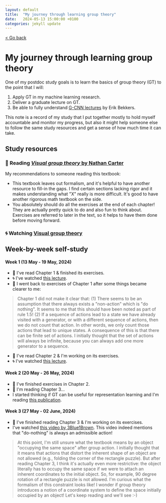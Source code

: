 ```yaml
---
layout: default
title:  "My journey through learning group theory"
date:   2024-05-13 15:00:00 +0100
categories: jekyll update
---
```


<p>
   <a href="/kamilazdybal.github.io/#blog">
      < Go back
  </a>
</p>

# My journey through learning group theory

One of my postdoc study goals is to learn the basics of group theory (GT) to the point that I will:

1. Apply GT in my machine learning research.
2. Deliver a graduate lecture on GT.
3. Be able to fully understand [G-CNN lectures](https://www.youtube.com/playlist?list=PL8FnQMH2k7jzPrxqdYufoiYVHim8PyZWd) by Erik Bekkers.

This note is a record of my study that I put together mostly to hold myself accountable and monitor my progress, 
but also it might help someone else to follow the same study resources and get a sense of how much time it can take.

## Study resources

### 📕 Reading [*Visual group theory* by Nathan Carter](https://github.com/liwei766/visual-group-theory/blob/master/visual%20group%20theory.pdf)

My recommendations to someone reading this textbook:

- This textbook leaves out formalism, and it's helpful to have another resource to fill-in the gaps. I find certain sections lacking rigor and it makes understanding what "X" really is more difficult. It's good to have another rigorous math textbook on the side.
- You absolutely should do all the exercises at the end of each chapter! They are actually pretty quick to do and also fun to think about. Exercises are referred to later in the text, so it helps to have them done before moving forward.

### 🌀 Watching [Visual group theory](https://www.youtube.com/playlist?list=PLwV-9DG53NDxU337smpTwm6sef4x-SCLv)

## Week-by-week self-study

#### Week 1 (13 May - 19 May, 2024)

- 📕 I've read Chapter 1 & finished its exercises.
- 🌀 I've watched [this lecture](https://youtu.be/UwTQdOop-nU).
- 📕 I went back to exercises of Chapter 1 after some things became clearer to me:

> Chapter 1 did not make it clear that:
> (1) There seems to be an assumption that there always exists a "non-action" which is "do nothing". It seems to me that this should have been noted as part of rule 1.5!
> (2) If a sequence of actions lead to a state we have already visited with a generator, or with a different
> sequence of actions, then we do not count that action. In other words, we only count those actions that lead
> to unique states. A consequence of this is that there can be finite set of actions. I initially thought that the
> set of actions will always be infinite, because you can always add one more generator to a sequence.
 
- 📕 I've read Chapter 2 & I'm working on its exercises.
- 🌀 I've watched [this lecture](https://youtu.be/vzEObOzsSKY).

#### Week 2 (20 May - 26 May, 2024)

- 📕 I've finished exercises in Chapter 2.
- 📕 I'm reading Chapter 3...
- I started thinking if GT can be useful for representation learning and I'm reading [this publication](https://proceedings.mlr.press/v206/marchetti23b.html).

#### Week 3 (27 May - 02 June, 2024)

- 📕 I've finished reading Chapter 3 & I'm working on its exercises.
- I've watched [this video by 3Blue1Brown](https://www.youtube.com/watch?v=mH0oCDa74tE). This video indeed mentions that "do-nothing" is always an admissible action!

> At this point, I'm still unsure what the textbook means by an object "occupying the same space" after group action.
> I initially thought that it means that actions that distort the inherent shape of an object are not allowed (e.g., folding the corner of the rectangle puzzle).
> But after reading Chapter 3, I think it's actually even more restrictive: the object literally has to occupy the same space if we were to attach an inherent coordinates to the initial object.
> So, for example, 90 degree rotation of a rectangle puzzle is not allowed. I'm curious what the formalism of this constraint looks like!
> I wonder if group theory introduces a notion of a coordinate system to define the space initially occupied by an object!
> Let's keep reading and we'll see :-)



